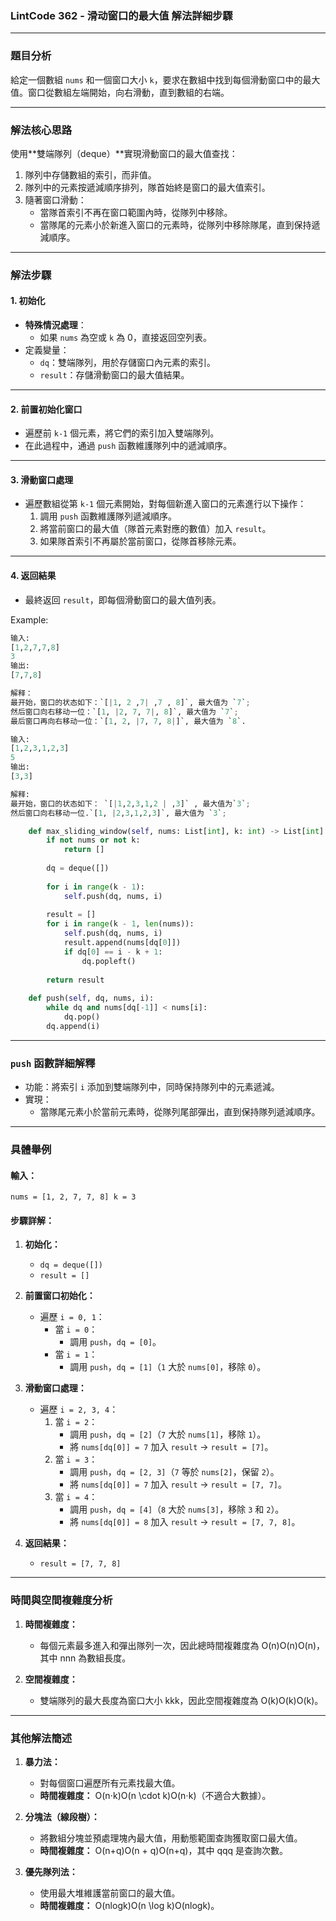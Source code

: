 
### **LintCode 362 - 滑动窗口的最大值 解法詳細步驟**

---

### **題目分析**

給定一個數組 `nums` 和一個窗口大小 `k`，要求在數組中找到每個滑動窗口中的最大值。窗口從數組左端開始，向右滑動，直到數組的右端。

---

### **解法核心思路**

使用**雙端隊列（deque）**實現滑動窗口的最大值查找：

1. 隊列中存儲數組的索引，而非值。
2. 隊列中的元素按遞減順序排列，隊首始終是窗口的最大值索引。
3. 隨著窗口滑動：
    - 當隊首索引不再在窗口範圍內時，從隊列中移除。
    - 當隊尾的元素小於新進入窗口的元素時，從隊列中移除隊尾，直到保持遞減順序。

---

### **解法步驟**

#### **1. 初始化**

- **特殊情況處理**：
    - 如果 `nums` 為空或 `k` 為 0，直接返回空列表。
- 定義變量：
    - `dq`：雙端隊列，用於存儲窗口內元素的索引。
    - `result`：存儲滑動窗口的最大值結果。

---

#### **2. 前置初始化窗口**

- 遍歷前 `k-1` 個元素，將它們的索引加入雙端隊列。
- 在此過程中，通過 `push` 函數維護隊列中的遞減順序。

---

#### **3. 滑動窗口處理**

- 遍歷數組從第 `k-1` 個元素開始，對每個新進入窗口的元素進行以下操作：
    1. 調用 `push` 函數維護隊列遞減順序。
    2. 將當前窗口的最大值（隊首元素對應的數值）加入 `result`。
    3. 如果隊首索引不再屬於當前窗口，從隊首移除元素。

---

#### **4. 返回結果**

- 最終返回 `result`，即每個滑動窗口的最大值列表。

Example:
```python
输入:
[1,2,7,7,8]
3
输出:
[7,7,8]

解释：
最开始，窗口的状态如下：`[|1, 2 ,7| ,7 , 8]`, 最大值为 `7`;
然后窗口向右移动一位：`[1, |2, 7, 7|, 8]`, 最大值为 `7`;
最后窗口再向右移动一位：`[1, 2, |7, 7, 8|]`, 最大值为 `8`.
```
```python
输入:
[1,2,3,1,2,3]
5
输出:
[3,3]

解释:
最开始，窗口的状态如下： `[|1,2,3,1,2 | ,3]` , 最大值为`3`;
然后窗口向右移动一位.`[1, |2,3,1,2,3]`, 最大值为 `3`;
```


```python
    def max_sliding_window(self, nums: List[int], k: int) -> List[int]:
        if not nums or not k:
            return []
            
        dq = deque([])
        
        for i in range(k - 1):
            self.push(dq, nums, i)
        
        result = []
        for i in range(k - 1, len(nums)):
            self.push(dq, nums, i)
            result.append(nums[dq[0]])
            if dq[0] == i - k + 1:
                dq.popleft()
                
        return result
            
    def push(self, dq, nums, i):
        while dq and nums[dq[-1]] < nums[i]:
            dq.pop()
        dq.append(i)
```

---

### **`push` 函數詳細解釋**

- 功能：將索引 `i` 添加到雙端隊列中，同時保持隊列中的元素遞減。
- 實現：
    - 當隊尾元素小於當前元素時，從隊列尾部彈出，直到保持隊列遞減順序。

---

### **具體舉例**

#### 輸入：

`nums = [1, 2, 7, 7, 8] k = 3`

#### 步驟詳解：

1. **初始化：**
    
    - `dq = deque([])`
    - `result = []`
2. **前置窗口初始化：**
    
    - 遍歷 `i = 0, 1`：
        - 當 `i = 0`：
            - 調用 `push`，`dq = [0]`。
        - 當 `i = 1`：
            - 調用 `push`，`dq = [1]`（`1` 大於 `nums[0]`，移除 `0`）。
3. **滑動窗口處理：**
    
    - 遍歷 `i = 2, 3, 4`：
        1. 當 `i = 2`：
            - 調用 `push`，`dq = [2]`（`7` 大於 `nums[1]`，移除 `1`）。
            - 將 `nums[dq[0]] = 7` 加入 `result` -> `result = [7]`。
        2. 當 `i = 3`：
            - 調用 `push`，`dq = [2, 3]`（`7` 等於 `nums[2]`，保留 `2`）。
            - 將 `nums[dq[0]] = 7` 加入 `result` -> `result = [7, 7]`。
        3. 當 `i = 4`：
            - 調用 `push`，`dq = [4]`（`8` 大於 `nums[3]`，移除 `3` 和 `2`）。
            - 將 `nums[dq[0]] = 8` 加入 `result` -> `result = [7, 7, 8]`。
4. **返回結果：**
    
    - `result = [7, 7, 8]`

---

### **時間與空間複雜度分析**

1. **時間複雜度：**
    
    - 每個元素最多進入和彈出隊列一次，因此總時間複雜度為 O(n)O(n)O(n)，其中 nnn 為數組長度。
2. **空間複雜度：**
    
    - 雙端隊列的最大長度為窗口大小 kkk，因此空間複雜度為 O(k)O(k)O(k)。

---

### **其他解法簡述**

1. **暴力法：**
    
    - 對每個窗口遍歷所有元素找最大值。
    - **時間複雜度：** O(n⋅k)O(n \cdot k)O(n⋅k)（不適合大數據）。
2. **分塊法（線段樹）：**
    
    - 將數組分塊並預處理塊內最大值，用動態範圍查詢獲取窗口最大值。
    - **時間複雜度：** O(n+q)O(n + q)O(n+q)，其中 qqq 是查詢次數。
3. **優先隊列法：**
    
    - 使用最大堆維護當前窗口的最大值。
    - **時間複雜度：** O(nlog⁡k)O(n \log k)O(nlogk)。